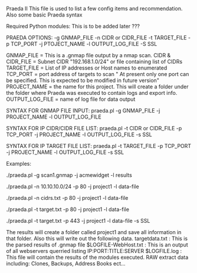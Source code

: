 Praeda II
This file is used to list a few config items and recommendation. Also some basic Praeda syntax 


Required Python modules:  This is to be added later
???

PRAEDA OPTIONS:
-g GNMAP_FILE
-n CIDR or CIDR_FILE 
-t TARGET_FILE
-p TCP_PORT
-j PTOJECT_NAME
-l OUTPUT_LOG_FILE
-S SSL

GNMAP_FILE = This is a .gnmap file output by a nmap scan.
CIDR & CIDR_FILE = Subnet CIDR "192.168.1.0/24" or file containing list of CIDRs
TARGET_FILE = List of IP addresses or Host names to enumerated
TCP_PORT = port address of targets to scan " At present only one port can be specified. This is expected to be modified in future version"
PROJECT_NAME = the name for this project. This will create a folder under the folder where Praeda was executed to contain logs and export info.
OUTPUT_LOG_FILE = name of log file for data output


SYNTAX FOR GNMAP FILE INPUT:
praeda.pl -g GNMAP_FILE -j PROJECT_NAME -l OUTPUT_LOG_FILE

SYNTAX FOR IP  CIDR/CIDR FILE LIST:
praeda.pl -t CIDR or CIDR_FILE -p TCP_PORT -j PROJECT_NAME -l OUTPUT_LOG_FILE -s SSL


SYNTAX FOR IP TARGET FILE LIST:
praeda.pl -t TARGET_FILE -p TCP_PORT -j PROJECT_NAME -l OUTPUT_LOG_FILE -s SSL 
 

Examples:

./praeda.pl -g scan1.gnmap -j acmewidget -l results

./praeda.pl  -n 10.10.10.0/24 -p 80  -j project1 -l data-file

./praeda.pl  -n cidrs.txt -p 80  -j project1 -l data-file

./praeda.pl  -t target.txt -p 80  -j project1 -l data-file

./praeda.pl  -t target.txt -p 443  -j project1 -l data-file -s SSL

The results will create a folder called project1 and save all information in that folder. Also this will write out the following data.
targetdata.txt  : This is the parsed results of .gnmap file
$LOGFILE-WebHost.txt : This is an output of all webservers querried listing IP:PORT:TITLE:SERVER
$LOGFILE.log : This file will contain the results of the modules executed.
RAW extract data including: Clones, Backups, Address Books ect...

